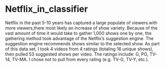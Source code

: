 # Netflix_in_classifier
Netflix in the past 5-10 years has captured a large populate of viewers.with more viewers,there most likely an increase of show variety. Because of the vast amount of time it would take to gather 1,000 shows one by one, the gathering method took advantage of the Netflix’s suggestion engine. The suggestion engine recommends shows similar to the selected show. As part of this data set, I took 4 videos from 4 ratings (totaling 16 unique shows), then pulled 53 suggested shows per video. The ratings include: G, PG, TV-14, TV-MA. I chose not to pull from every rating (e.g. TV-G, TV-Y, etc.).
